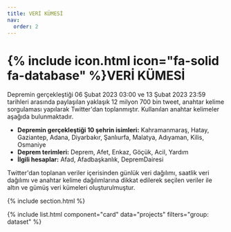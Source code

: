 ```yaml
---
title: VERİ KÜMESİ
nav:
  order: 2
---
```


# {% include icon.html icon="fa-solid fa-database" %}VERİ KÜMESİ

Depremin gerçekleştiği 06 Şubat 2023 03:00 ve 13 Şubat 2023 23:59 tarihleri arasında paylaşılan yaklaşık 12 milyon 700 bin tweet, anahtar kelime sorgulaması yapılarak Twitter'dan toplanmıştır. Kullanılan anahtar kelimeler aşağıda bulunmaktadır. 

- **Depremin gerçekleştiği 10 şehrin isimleri:** Kahramanmaraş, Hatay, Gaziantep, Adana, Diyarbakır, Şanlıurfa, Malatya, Adıyaman, Kilis, Osmaniye
- **Deprem terimleri:** Deprem, Afet, Enkaz, Göçük, Acil, Yardım
- **İlgili hesaplar:** Afad, Afadbaşkanlık, DepremDairesi

Twitter'dan toplanan veriler içerisinden günlük veri dağılımı, saatlik veri dağılımı ve anahtar kelime dağılımlarına dikkat edilerek seçilen veriler ile altın ve gümüş veri kümeleri oluşturulmuştur.

{% include section.html %}

{% include list.html component="card" data="projects" filters="group: dataset" %}
